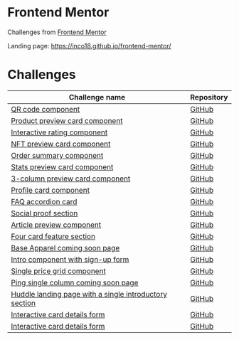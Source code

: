 # Frontend Mentor

Challenges from [Frontend Mentor](https://www.frontendmentor.io/)

Landing page: https://inco18.github.io/frontend-mentor/

# Challenges

| Challenge name                                                                                                         | Repository                                                                        |
| ---------------------------------------------------------------------------------------------------------------------- | --------------------------------------------------------------------------------- |
| [QR code component](https://inco18.github.io/frontend-mentor/qr-code)                                                  | [GitHub](https://github.com/Inco18/frontend-mentor/tree/main/qr-code)             |
| [Product preview card component](https://inco18.github.io/frontend-mentor/product-preview)                             | [GitHub](https://github.com/Inco18/frontend-mentor/tree/main/product-preview)     |
| [Interactive rating component](https://inco18.github.io/frontend-mentor/interactive-rating)                            | [GitHub](https://github.com/Inco18/frontend-mentor/tree/main/interactive-rating)  |
| [NFT preview card component](https://inco18.github.io/frontend-mentor/nft-preview)                                     | [GitHub](https://github.com/Inco18/frontend-mentor/tree/main/nft-preview)         |
| [Order summary component](https://inco18.github.io/frontend-mentor/order-summary)                                      | [GitHub](https://github.com/Inco18/frontend-mentor/tree/main/order-summary)       |
| [Stats preview card component](https://inco18.github.io/frontend-mentor/stats-preview)                                 | [GitHub](https://github.com/Inco18/frontend-mentor/tree/main/stats-preview)       |
| [3-column preview card component](https://inco18.github.io/frontend-mentor/3-column-preview)                           | [GitHub](https://github.com/Inco18/frontend-mentor/tree/main/3-column-preview)    |
| [Profile card component](https://inco18.github.io/frontend-mentor/profile-card)                                        | [GitHub](https://github.com/Inco18/frontend-mentor/tree/main/profile-card)        |
| [FAQ accordion card](https://inco18.github.io/frontend-mentor/faq-accordion)                                           | [GitHub](https://github.com/Inco18/frontend-mentor/tree/main/faq-accordion)       |
| [Social proof section](https://inco18.github.io/frontend-mentor/social-proof)                                          | [GitHub](https://github.com/Inco18/frontend-mentor/tree/main/social-proof)        |
| [Article preview component](https://inco18.github.io/frontend-mentor/article-preview)                                  | [GitHub](https://github.com/Inco18/frontend-mentor/tree/main/article-preview)     |
| [Four card feature section](https://inco18.github.io/frontend-mentor/four-card)                                        | [GitHub](https://github.com/Inco18/frontend-mentor/tree/main/four-card)           |
| [Base Apparel coming soon page](https://inco18.github.io/frontend-mentor/base-apparel)                                 | [GitHub](https://github.com/Inco18/frontend-mentor/tree/main/base-apparel)        |
| [Intro component with sign-up form](https://inco18.github.io/frontend-mentor/intro-component)                          | [GitHub](https://github.com/Inco18/frontend-mentor/tree/main/intro-component)     |
| [Single price grid component](https://inco18.github.io/frontend-mentor/single-price)                                   | [GitHub](https://github.com/Inco18/frontend-mentor/tree/main/single-price)        |
| [Ping single column coming soon page](https://inco18.github.io/frontend-mentor/ping-single-column)                     | [GitHub](https://github.com/Inco18/frontend-mentor/tree/main/ping-single-column)  |
| [Huddle landing page with a single introductory section](https://inco18.github.io/frontend-mentor/huddle-landing-page) | [GitHub](https://github.com/Inco18/frontend-mentor/tree/main/huddle-landing-page) |
| [Interactive card details form](https://inco18.github.io/frontend-mentor/interactive-card)                             | [GitHub](https://github.com/Inco18/frontend-mentor/tree/main/interactive-card)    |
| [Interactive card details form](https://inco18.github.io/frontend-mentor/notifications-page)                           | [GitHub](https://github.com/Inco18/frontend-mentor/tree/main/notifications-page)  |
